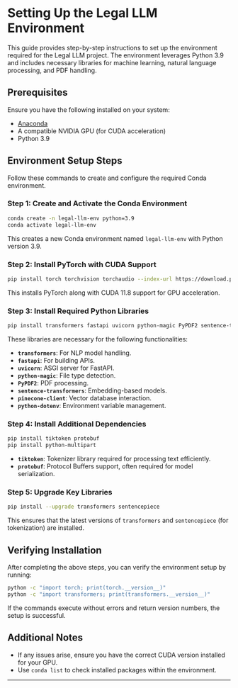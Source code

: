 # Setting Up the Legal LLM Environment

This guide provides step-by-step instructions to set up the environment required for the Legal LLM project. The environment leverages Python 3.9 and includes necessary libraries for machine learning, natural language processing, and PDF handling.

## Prerequisites

Ensure you have the following installed on your system:
- [Anaconda](https://www.anaconda.com/products/distribution)
- A compatible NVIDIA GPU (for CUDA acceleration)
- Python 3.9

## Environment Setup Steps

Follow these commands to create and configure the required Conda environment.

### Step 1: Create and Activate the Conda Environment

```bash
conda create -n legal-llm-env python=3.9
conda activate legal-llm-env
```

This creates a new Conda environment named `legal-llm-env` with Python version 3.9.

### Step 2: Install PyTorch with CUDA Support

```bash
pip install torch torchvision torchaudio --index-url https://download.pytorch.org/whl/cu118
```

This installs PyTorch along with CUDA 11.8 support for GPU acceleration.

### Step 3: Install Required Python Libraries

```bash
pip install transformers fastapi uvicorn python-magic PyPDF2 sentence-transformers pinecone-client python-dotenv groq
```

These libraries are necessary for the following functionalities:
- **`transformers`**: For NLP model handling.
- **`fastapi`**: For building APIs.
- **`uvicorn`**: ASGI server for FastAPI.
- **`python-magic`**: File type detection.
- **`PyPDF2`**: PDF processing.
- **`sentence-transformers`**: Embedding-based models.
- **`pinecone-client`**: Vector database interaction.
- **`python-dotenv`**: Environment variable management.

### Step 4: Install Additional Dependencies

```bash
pip install tiktoken protobuf
pip install python-multipart
```

- **`tiktoken`**: Tokenizer library required for processing text efficiently.
- **`protobuf`**: Protocol Buffers support, often required for model serialization.

### Step 5: Upgrade Key Libraries

```bash
pip install --upgrade transformers sentencepiece
```

This ensures that the latest versions of `transformers` and `sentencepiece` (for tokenization) are installed.

## Verifying Installation

After completing the above steps, you can verify the environment setup by running:

```bash
python -c "import torch; print(torch.__version__)"
python -c "import transformers; print(transformers.__version__)"
```

If the commands execute without errors and return version numbers, the setup is successful.

## Additional Notes

- If any issues arise, ensure you have the correct CUDA version installed for your GPU.
- Use `conda list` to check installed packages within the environment.

---
